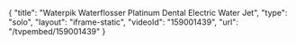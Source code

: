 {
    "title": "Waterpik Waterflosser Platinum Dental Electric Water Jet",
    "type": "solo",
    "layout": "iframe-static",
    "videoId": "159001439",
    "url": "\/tvpembed\/159001439"
}